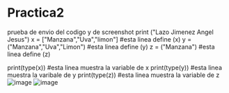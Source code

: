 # Practica2
prueba de envio del codigo y de screenshot
print ("Lazo Jimenez Angel Jesus")
x =  ["Manzana","Uva","limon"] #esta linea define  (x) 
y =  ("Manzana","Uva","Limon") #esta linea define (y)
z = ("Manzana") #esta linea define (z)

print(type(x)) #esta linea muestra la variable de x
print(type(y)) #esta linea muestra la varibale de y
print(type(z)) #esta linea muestra la variable de z
![image](https://github.com/user-attachments/assets/39d4d8ec-1432-4ade-bd33-adae18faba56)
![image](https://github.com/user-attachments/assets/c5483474-9d01-4847-823e-67a0a33cd35c)
